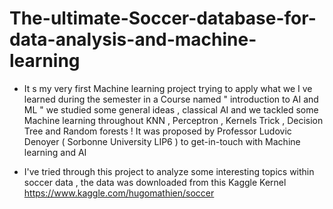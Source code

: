 # The-ultimate-Soccer-database-for-data-analysis-and-machine-learning

- It s my very first Machine learning project trying to apply what we I ve learned during the semester in a Course named " introduction to AI and ML " we studied some general ideas , classical AI and we tackled some Machine learning throughout KNN , Perceptron , Kernels Trick , Decision Tree and Random forests !
It was proposed by Professor Ludovic Denoyer ( Sorbonne University LIP6 ) to  get-in-touch with Machine learning and AI 

- I've tried through this project to analyze some interesting topics within soccer data  , the data was downloaded from this Kaggle Kernel  https://www.kaggle.com/hugomathien/soccer
